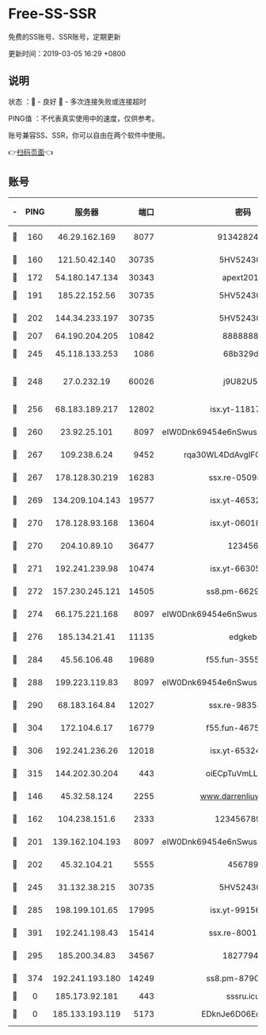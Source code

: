 # Free-SS-SSR

免费的SS账号、SSR账号，定期更新

更新时间：2019-03-05 16:29 +0800

## 说明

状态     ：🙂 - 良好 🙁 - 多次连接失败或连接超时

PING值   ：不代表真实使用中的速度，仅供参考。

账号兼容SS、SSR，你可以自由在两个软件中使用。

👉[扫码页面](https://liesauer.github.io/free-ss-ssr.github.io/)👈

## 账号

|-|PING|服务器|端口|密码|加密方式|区域|
|:----:|:----:|:-----:|-----:|:----:|:----:|:----:|
|🙂|160|46.29.162.169|8077|9134282479|aes-256-cfb|RU|
|🙂|160|121.50.42.140|30735|5HV52430C|aes-256-cfb|JP|
|🙂|172|54.180.147.134|30343|apext2019|chacha20|KR|
|🙂|191|185.22.152.56|30735|5HV52430C|aes-256-cfb|RU|
|🙂|202|144.34.233.197|30735|5HV52430C|aes-256-cfb|US|
|🙂|207|64.190.204.205|10842|88888888|rc4-md5|US|
|🙂|245|45.118.133.253|1086|68b329da|aes-256-cfb|SG|
|🙂|248|27.0.232.19|60026|j9U82U53|xchacha20-ietf-poly1305|HK|
|🙂|256|68.183.189.217|12802|isx.yt-11817272|aes-256-cfb|SG|
|🙂|260|23.92.25.101|8097|eIW0Dnk69454e6nSwuspv9DmS201tQ0D|aes-256-cfb|US|
|🙂|267|109.238.6.24|9452|rqa30WL4DdAvgIFG6Fs3znzTa|aes-256-cfb|FR|
|🙂|267|178.128.30.219|16283|ssx.re-05098737|aes-256-cfb|SG|
|🙂|269|134.209.104.143|19577|isx.yt-46532093|aes-256-cfb|SG|
|🙂|270|178.128.93.168|13604|isx.yt-06018557|aes-256-cfb|SG|
|🙂|270|204.10.89.10|36477|123456|aes-256-cfb|US|
|🙂|271|192.241.239.98|10474|isx.yt-66305789|aes-256-cfb|US|
|🙂|272|157.230.245.121|14505|ss8.pm-66291298|aes-256-cfb|SG|
|🙂|274|66.175.221.168|8097|eIW0Dnk69454e6nSwuspv9DmS201tQ0D|aes-256-cfb|US|
|🙂|276|185.134.21.41|11135|edgkeb|aes-256-cfb|GB|
|🙂|284|45.56.106.48|19689|f55.fun-35553896|aes-256-cfb|US|
|🙂|288|199.223.119.83|8097|eIW0Dnk69454e6nSwuspv9DmS201tQ0D|aes-256-cfb|US|
|🙂|290|68.183.164.84|12027|ssx.re-98353695|aes-256-cfb|US|
|🙂|304|172.104.6.17|16779|f55.fun-46758883|aes-256-cfb|US|
|🙂|306|192.241.236.26|12018|isx.yt-65324687|aes-256-cfb|US|
|🙂|315|144.202.30.204|443|oiECpTuVmLLxk4Ts|aes-256-cfb|US|
|🙂|146|45.32.58.124|2255|www.darrenliuwei.com|aes-256-cfb|JP|
|🙂|162|104.238.151.6|2333|12345678900|aes-256-cfb|JP|
|🙂|201|139.162.104.193|8097|eIW0Dnk69454e6nSwuspv9DmS201tQ0D|aes-256-cfb|JP|
|🙂|202|45.32.104.21|5555|456789|aes-256-cfb|SG|
|🙂|245|31.132.38.215|30735|5HV52430C|aes-256-cfb|US|
|🙂|285|198.199.101.65|17995|isx.yt-99156617|aes-256-cfb|US|
|🙂|391|192.241.198.43|15414|ssx.re-80011853|aes-256-cfb|US|
|🙁|295|185.200.34.83|34567|18277940|aes-256-cfb|US|
|🙁|374|192.241.193.180|14249|ss8.pm-87905446|aes-256-cfb|US|
|🙁|0|185.173.92.181|443|sssru.icu|rc4-md5|RU|
|🙁|0|185.133.193.119|5173|EDknJe6D06EoWDaw|aes-256-cfb|US|
